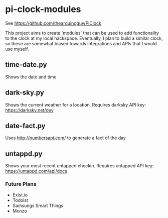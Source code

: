 # pi-clock-modules
See https://github.com/thearduinoguy/PiClock

This project aims to create 'modules' that can be used to add functionality to the clock at my local hackspace. Eventually, I plan to build a similar clock, so these are somewhat biased towards integrations and APIs that I would use myself.

## time-date.py	
Shows the date and time
## dark-sky.py	
Shows the current weather for a location. Requires darksky API key: https://darksky.net/dev
## date-fact.py	
Uses http://numbersapi.com/ to generate a fact of the day
## untappd.py
Shows your most recent untapped checkin. Requires untapped API key: https://untappd.com/api/docs

### Future Plans

- Exist.io
- Todoist
- Samsungs Smart Things
- Monzo
